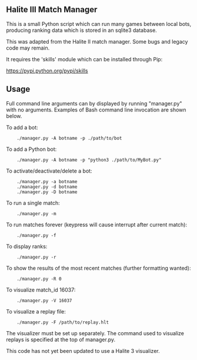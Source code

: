 Halite III Match Manager
-----------------------
This is a small Python script which can run many games between local bots, producing ranking data which is stored in an sqlite3 database.

This was adapted from the Halite II match manager. Some bugs and legacy code may remain.

It requires the 'skills' module which can be installed through Pip:

https://pypi.python.org/pypi/skills

Usage
-----

Full command line arguments can by displayed by running "manager.py" with no arguments. Examples of Bash command line invocation are shown below.


To add a bot:
```
    ./manager.py -A botname -p ./path/to/bot
```

To add a Python bot:
```
    ./manager.py -A botname -p "python3 ./path/to/MyBot.py"
```

To activate/deactivate/delete a bot:
```
    ./manager.py -a botname
    ./manager.py -d botname
    ./manager.py -D botname
```

To run a single match:
```
    ./manager.py -m
```

To run matches forever (keypress will cause interrupt after current match):
```
    ./manager.py -f
```

To display ranks:
```
    ./manager.py -r
```

To show the results of the most recent matches (further formatting wanted):
```
    ./manager.py -R 0
```

To visualize match_id 16037:
```
    ./manager.py -V 16037
```

To visualize a replay file:
```
    ./manager.py -F /path/to/replay.hlt
```

The visualizer must be set up separately. The command used to visualize replays is specified at the top of manager.py.

This code has not yet been updated to use a Halite 3 visualizer.
